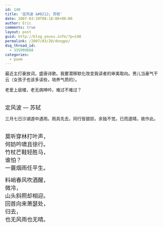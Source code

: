 ```yaml
---
id: 148
title: '定风波 &#8212; 苏轼'
date: 2007-03-20T08:18:00+00:00
author: Eric
comments: true
layout: post
guid: http://blog.youxu.info/?p=148
permalink: /2007/03/20/dongpo/
dsq_thread_id:
  - 335999688
categories:
  - poem
---
```

最近主打豪放词，盛唐诗歌。我要潜移默化改变我读者的审美取向。男儿当豪气干云（女孩子也该多读些，培养气质的）。
  
老爱上层楼，老无病呻吟，难过不难过？
  
<font size="4"><br /> 定风波 &#8212; 苏轼</font>

三月七日沙湖道中遇雨。雨具先去，同行皆狼狈，余独不觉。已而遂晴，故作此。
  
<font style="font-family: trebuchet ms" size="4"><br /> 莫听穿林打叶声，<br /> 何妨吟啸且徐行。<br /> 竹杖芒鞋轻胜马，<br /> 谁怕？<br /> 一蓑烟雨任平生。</font>

<font style="font-family: trebuchet ms" size="4">料峭春风吹酒醒，<br /> 微冷，<br /> 山头斜照却相迎。<br /> 回首向来萧瑟处，<br /> 归去，<br /> 也无风雨也无晴。 </font>